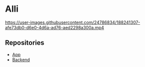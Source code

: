 # Alli

https://user-images.githubusercontent.com/24786834/188241307-afe73db0-d6e0-4d6a-ad76-aed2298a300a.mp4

## Repositories
- [App](https://github.com/DHP2022/dhp2022-app)
- [Backend](https://github.com/DHP2022/dhp2022-backend)
